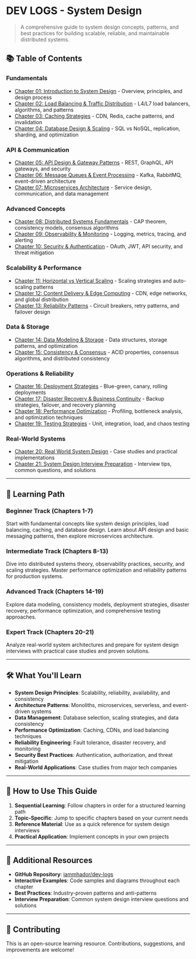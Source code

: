 # DEV LOGS - System Design

> A comprehensive guide to system design concepts, patterns, and best practices for building scalable, reliable, and maintainable distributed systems.

## 📚 Table of Contents

### **Fundamentals**

- [Chapter 01: Introduction to System Design](01-introduction_to_system_design.md) - Overview, principles, and design process
- [Chapter 02: Load Balancing & Traffic Distribution](02-load_balancing.md) - L4/L7 load balancers, algorithms, and patterns
- [Chapter 03: Caching Strategies](03-caching_strategies.md) - CDN, Redis, cache patterns, and invalidation
- [Chapter 04: Database Design & Scaling](04-database_design_and_scaling.md) - SQL vs NoSQL, replication, sharding, and optimization

### **API & Communication**

- [Chapter 05: API Design & Gateway Patterns](05-api_design_and_rate_limiting.md) - REST, GraphQL, API gateways, and security
- [Chapter 06: Message Queues & Event Processing](06-message_queues_and_event_streaming.md) - Kafka, RabbitMQ, event-driven architecture
- [Chapter 07: Microservices Architecture](07-microservices_architecture.md) - Service design, communication, and data management

### **Advanced Concepts**

- [Chapter 08: Distributed Systems Fundamentals](08-distributed_systems_fundamentals.md) - CAP theorem, consistency models, consensus algorithms
- [Chapter 09: Observability & Monitoring](09-observability_and_monitoring.md) - Logging, metrics, tracing, and alerting
- [Chapter 10: Security & Authentication](10-security_and_authentication.md) - OAuth, JWT, API security, and threat mitigation

### **Scalability & Performance**

- [Chapter 11: Horizontal vs Vertical Scaling](11-horizontal_vs_vertical_scaling.md) - Scaling strategies and auto-scaling patterns
- [Chapter 12: Content Delivery & Edge Computing](12-content_delivery_and_edge_computing.md) - CDN, edge networks, and global distribution
- [Chapter 13: Reliability Patterns](13-reliability_patterns.md) - Circuit breakers, retry patterns, and failover design

### **Data & Storage**

- [Chapter 14: Data Modeling & Storage](14-data_modeling_and_storage.md) - Data structures, storage patterns, and optimization
- [Chapter 15: Consistency & Consensus](15-consistency_and_consensus.md) - ACID properties, consensus algorithms, and distributed consistency

### **Operations & Reliability**

- [Chapter 16: Deployment Strategies](16-deployment_strategies.md) - Blue-green, canary, rolling deployments
- [Chapter 17: Disaster Recovery & Business Continuity](17-disaster_recovery_and_business_continuity.md) - Backup strategies, failover, and recovery planning
- [Chapter 18: Performance Optimization](18-performance_optimization.md) - Profiling, bottleneck analysis, and optimization techniques
- [Chapter 19: Testing Strategies](19-testing_strategies.md) - Unit, integration, load, and chaos testing

### **Real-World Systems**

- [Chapter 20: Real World System Design](20-real_world_system_design.md) - Case studies and practical implementations
- [Chapter 21: System Design Interview Preparation](21-system_design_interview_preparation.md) - Interview tips, common questions, and solutions

---

## 🎯 Learning Path

### **Beginner Track** (Chapters 1-7)

Start with fundamental concepts like system design principles, load balancing, caching, and database design. Learn about API design and basic messaging patterns, then explore microservices architecture.

### **Intermediate Track** (Chapters 8-13)

Dive into distributed systems theory, observability practices, security, and scaling strategies. Master performance optimization and reliability patterns for production systems.

### **Advanced Track** (Chapters 14-19)

Explore data modeling, consistency models, deployment strategies, disaster recovery, performance optimization, and comprehensive testing approaches.

### **Expert Track** (Chapters 20-21)

Analyze real-world system architectures and prepare for system design interviews with practical case studies and proven solutions.

---

## 🛠️ What You'll Learn

- **System Design Principles**: Scalability, reliability, availability, and consistency
- **Architecture Patterns**: Monoliths, microservices, serverless, and event-driven systems
- **Data Management**: Database selection, scaling strategies, and data consistency
- **Performance Optimization**: Caching, CDNs, and load balancing techniques
- **Reliability Engineering**: Fault tolerance, disaster recovery, and monitoring
- **Security Best Practices**: Authentication, authorization, and threat mitigation
- **Real-World Applications**: Case studies from major tech companies

---

## 📖 How to Use This Guide

1. **Sequential Learning**: Follow chapters in order for a structured learning path
2. **Topic-Specific**: Jump to specific chapters based on your current needs
3. **Reference Material**: Use as a quick reference for system design interviews
4. **Practical Application**: Implement concepts in your own projects

---

## 🔗 Additional Resources

- **GitHub Repository**: [iammhador/dev-logs](https://github.com/iammhador/dev-logs)
- **Interactive Examples**: Code samples and diagrams throughout each chapter
- **Best Practices**: Industry-proven patterns and anti-patterns
- **Interview Preparation**: Common system design interview questions and solutions

---

## 📝 Contributing

This is an open-source learning resource. Contributions, suggestions, and improvements are welcome!
